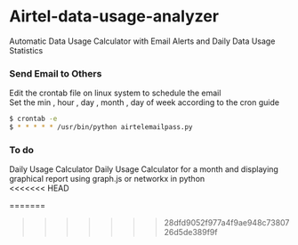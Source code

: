 # Airtel-data-usage-analyzer
Automatic Data Usage Calculator with Email Alerts and Daily Data Usage Statistics 
### Send Email to Others
Edit the crontab file on linux system to schedule the email <br>
Set the min , hour , day , month , day of week according to the cron guide 
```sh
$ crontab -e 
$ * * * * * /usr/bin/python airtelemailpass.py

```


### To do 
Daily Usage Calculator 
Daily Usage Calculator for a month and displaying graphical report using graph.js or networkx in python  
<<<<<<< HEAD

=======
>>>>>>> 28dfd9052f977a4f9ae948c7380726d5de389f9f
